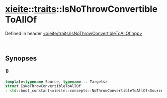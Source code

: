 # [xieite](../../xieite.md)\:\:[traits](../../traits.md)\:\:IsNoThrowConvertibleToAllOf
Defined in header [<xieite/traits/IsNoThrowConvertibleToAllOf.hpp>](../../../include/xieite/traits/IsNoThrowConvertibleToAllOf.hpp)

&nbsp;

## Synopses
#### 1)
```cpp
template<typename Source, typename... Targets>
struct IsNoThrowConvertibleToAllOf
: std::bool_constant<xieite::concepts::NoThrowConvertibleToAllOf<Source, Targets...>> {};
```
